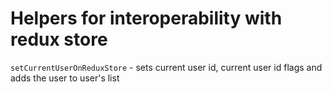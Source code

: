 # Helpers for interoperability with redux store


`setCurrentUserOnReduxStore` - sets current user id, current user id flags and adds the user to user's list